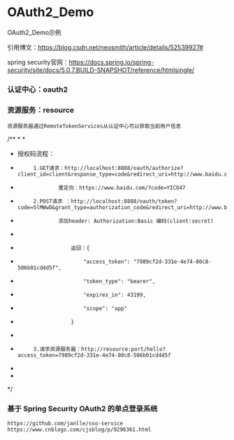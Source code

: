 # OAuth2_Demo
OAuth2_Demo示例

引用博文：https://blog.csdn.net/neosmith/article/details/52539927#

spring security官网：https://docs.spring.io/spring-security/site/docs/5.0.7.BUILD-SNAPSHOT/reference/htmlsingle/

### 认证中心：oauth2
### 资源服务：resource
	
	
	资源服务器通过RemoteTokenServices从认证中心可以获取当前用户信息




/**
 * 
 * 
 * 授权码流程：
 * 			1.GET请求：http://localhost:8888/oauth/authorize?client_id=client&response_type=code&redirect_uri=http://www.baidu.com
 * 			     	重定向：https://www.baidu.com/?code=YICO47	
 * 			2.POST请求 ：http://localhost:8888/oauth/token?code=5lMWwD&grant_type=authorization_code&redirect_uri=http://www.baidu.com&scope=app 
 * 					添加header: Authorization:Basic 编码(client:secret)
 * 											     		
 * 						返回：{
 *						    "access_token": "7989cf2d-331e-4e74-80c8-506b01cd4d5f",
 *						    "token_type": "bearer",
 *						    "expires_in": 43199,
 *						    "scope": "app"
 *						}
 *
 *			3.请求资源服务器：http://resource:port/hello?access_token=7989cf2d-331e-4e74-80c8-506b01cd4d5f
 *
 *
 */
 
 
 
 
 
 ### 基于 Spring Security OAuth2 的单点登录系统
 	https://github.com/janlle/sso-service
	https://www.cnblogs.com/cjsblog/p/9296361.html
